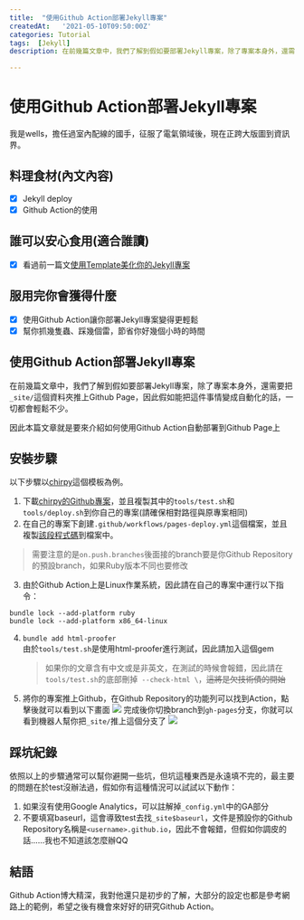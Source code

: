 ```yaml
---
title:  "使用Github Action部署Jekyll專案"
createdAt:   '2021-05-10T09:50:00Z'
categories: Tutorial
tags:  [Jekyll]
description: 在前幾篇文章中，我們了解到假如要部署Jekyll專案，除了專案本身外，還需要把`_site/`這個資料夾推上Github Page，因此假如能把這件事情變成自動化的話，一切都會輕鬆不少。

---
```

# 使用Github Action部署Jekyll專案
我是wells，擔任過室內配線的國手，征服了電氣領域後，現在正跨大版圖到資訊界。

## 料理食材(內文內容)
- [X] Jekyll deploy
- [X] Github Action的使用

## 誰可以安心食用(適合誰讀)
- [X] 看過前一篇文[使用Template美化你的Jekyll專案](../使用Template美化你的Jekyll專案/index.html)

## 服用完你會獲得什麼
- [X] 使用Github Action讓你部署Jekyll專案變得更輕鬆
- [X] 幫你抓幾隻蟲、踩幾個雷，節省你好幾個小時的時間

## 使用Github Action部署Jekyll專案
在前幾篇文章中，我們了解到假如要部署Jekyll專案，除了專案本身外，還需要把`_site/`這個資料夾推上Github Page，因此假如能把這件事情變成自動化的話，一切都會輕鬆不少。

因此本篇文章就是要來介紹如何使用Github Action自動部署到Github Page上

## 安裝步驟
以下步驟以[chirpy](https://chirpy.cotes.info/)這個模板為例。
1. 下載[chirpy的Github專案](https://github.com/cotes2020/chirpy-starter.git)，並且複製其中的`tools/test.sh`和`tools/deploy.sh`到你自己的專案(請確保相對路徑與原專案相同)
2. 在自己的專案下創建`.github/workflows/pages-deploy.yml`這個檔案，並且複製[該段程式碼](https://github.com/cotes2020/jekyll-theme-chirpy/blob/master/.github/workflows/pages-deploy.yml.hook)到檔案中。
> 需要注意的是`on.push.branches`後面接的branch要是你Github Repository的預設branch，如果Ruby版本不同也要修改
3. 由於Github Action上是Linux作業系統，因此請在自己的專案中運行以下指令：
```
bundle lock --add-platform ruby
bundle lock --add-platform x86_64-linux
```
4. `bundle add html-proofer`<br>
    由於`tools/test.sh`是使用html-proofer進行測試，因此請加入這個gem
    > 如果你的文章含有中文或是非英文，在測試的時候會報錯，因此請在`tools/test.sh`的底部刪掉` --check-html \`，~~這將是欠技術債的開始~~

5. 將你的專案推上Github，在Github Repository的功能列可以找到Action，點擊後就可以看到以下畫面
![](github-action.png)
完成後你切換branch到`gh-pages`分支，你就可以看到機器人幫你把`_site/`推上這個分支了
![](github-action-deploy-finished.png)

## 踩坑紀錄
依照以上的步驟通常可以幫你避開一些坑，但坑這種東西是永遠填不完的，最主要的問題在於test沒辦法過，假如你有這種情況可以試試以下動作：
1. 如果沒有使用Google Analytics，可以註解掉`_config.yml`中的GA部分
2. 不要填寫baseurl，這會導致test去找`_site$baseurl`，文件是預設你的Github Repository名稱是`<username>.github.io`，因此不會報錯，但假如你調皮的話......我也不知道該怎麼辦QQ

## 結語
Github Action博大精深，我對他還只是初步的了解，大部分的設定也都是參考網路上的範例，希望之後有機會來好好的研究Github Action。
